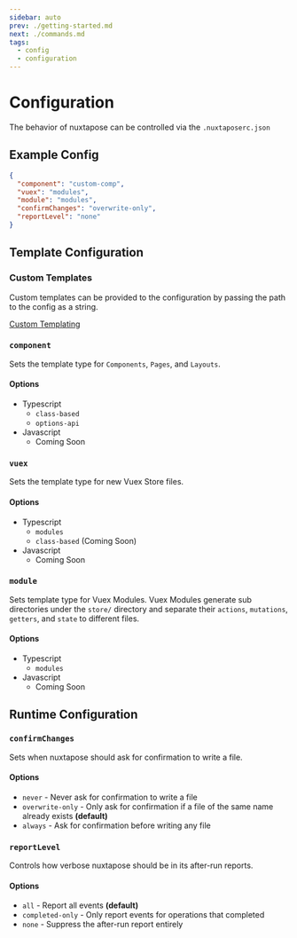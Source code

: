 ```yaml
---
sidebar: auto
prev: ./getting-started.md
next: ./commands.md
tags: 
  - config
  - configuration
---
```

# Configuration

The behavior of nuxtapose can be controlled via the `.nuxtaposerc.json`

## Example Config

```json
{
  "component": "custom-comp",
  "vuex": "modules",
  "module": "modules",
  "confirmChanges": "overwrite-only",
  "reportLevel": "none"
}
```

## Template Configuration

### Custom Templates

Custom templates can be provided to the configuration by passing the path to the config as a string.

[Custom Templating](/custom-templates.md)

### `component`

Sets the template type for `Components`, `Pages`, and `Layouts`.

#### Options

- Typescript
  - `class-based`
  - `options-api`
- Javascript
  - Coming Soon

### `vuex`

Sets the template type for new Vuex Store files.

#### Options

- Typescript
  - `modules`
  - `class-based` (Coming Soon)
- Javascript
  - Coming Soon

### `module`

Sets template type for Vuex Modules. Vuex Modules generate sub directories under the `store/` directory and separate their `actions`, `mutations`, `getters`, and `state` to different files.

#### Options

- Typescript
  - `modules`
- Javascript
  - Coming Soon

## Runtime Configuration

### `confirmChanges`

Sets when nuxtapose should ask for confirmation to write a file.

#### Options

- `never` - Never ask for confirmation to write a file
- `overwrite-only` - Only ask for confirmation if a file of the same name already exists **(default)**
- `always` - Ask for confirmation before writing any file

### `reportLevel`

Controls how verbose nuxtapose should be in its after-run reports.

#### Options

- `all` - Report all events **(default)**
- `completed-only` - Only report events for operations that completed
- `none` - Suppress the after-run report entirely
